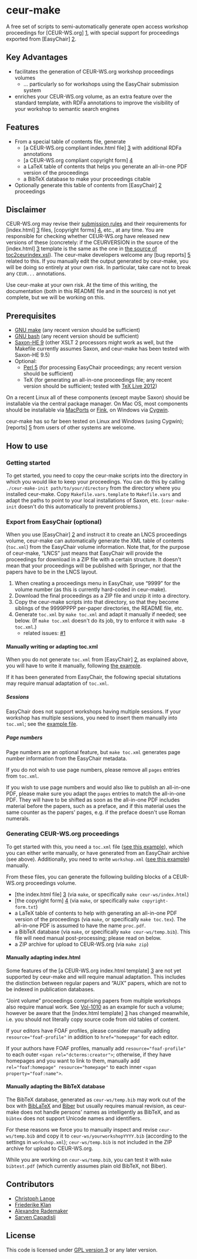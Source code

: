 ceur-make
=========

A free set of scripts to semi-automatically generate open access workshop proceedings for [CEUR-WS.org] [1], with special support for proceedings exported from [EasyChair] [2].

Key Advantages
--------------

* facilitates the generation of CEUR-WS.org workshop proceedings volumes
  * … particularly so for workshops using the EasyChair submission system
* enriches your CEUR-WS.org volume, as an extra feature over the standard template, with RDFa annotations to improve the visibility of your workshop to semantic search engines

Features
--------

* From a special table of contents file, generate
  * [a CEUR-WS.org compliant index.html file] [3] with additional RDFa annotations
  * [a CEUR-WS.org compliant copyright form] [4]
  * a LaTeX table of contents that helps you generate an all-in-one PDF version of the proceedings
  * a BibTeX database to make your proceedings citable
* Optionally generate this table of contents from [EasyChair] [2] proceedings
  
Disclaimer
----------

CEUR-WS.org may revise their [submission rules](http://ceur-ws.org/HOWTOSUBMIT.html) and their requirements for [index.html] [3] files, [copyright forms] [4], etc., at any time.  You are responsible for checking whether CEUR-WS.org have released new versions of these (concretely: if the CEURVERSION in the source of the [index.html] [3] template is the same as the one in [the source of toc2ceurindex.xsl](toc2ceurindex.xsl)).  The ceur-make developers welcome any [bug reports] [5] related to this.  If you manually edit the output generated by ceur-make, you will be doing so entirely at your own risk.  In particular, take care not to break any `CEUR...` annotations.

Use ceur-make at your own risk.  At the time of this writing, the documentation (both in this README file and in the sources) is not yet complete, but we will be working on this.

Prerequisites
-------------

* [GNU make](http://www.gnu.org/software/make/) (any recent version should be sufficient)
* [GNU bash](http://www.gnu.org/software/bash/) (any recent version should be sufficient)
* [Saxon-HE 9](http://saxon.sourceforge.net) (other XSLT 2 processors might work as well, but the Makefile currently assumes Saxon, and ceur-make has been tested with Saxon-HE 9.5)
* Optional:
  * [Perl 5](http://www.perl.org/) (for processing EasyChair proceedings; any recent version should be sufficient)
  * TeX (for generating an all-in-one proceedings file; any recent version should be sufficient; tested with [TeX Live 2012](http://www.tug.org/texlive/))
  
On a recent Linux all of these components (except maybe Saxon) should be installable via the central package manager.  On Mac OS, most components should be installable via [MacPorts](http://www.macports.org/) or [Fink](http://fink.thetis.ig42.org/), on Windows via [Cygwin](http://cygwin.com/).

ceur-make has so far been tested on Linux and Windows (using Cygwin); [reports] [5] from users of other systems are welcome.

How to use
----------

### Getting started ###

To get started, you need to copy the ceur-make scripts into the directory in which you would like to keep your proceedings.  You can do this by calling `./ceur-make-init path/to/your/directory` from the directory where you installed ceur-make.  Copy `Makefile.vars.template` to `Makefile.vars` and adapt the paths to point to your local installations of Saxon, etc.  (`ceur-make-init` doesn't do this automatically to prevent problems.)

### Export from EasyChair (optional) ###

When you use [EasyChair] [2] and instruct it to create an LNCS proceedings volume, ceur-make can automatically generate the XML table of contents (`toc.xml`) from the EasyChair volume information.  Note that, for the purpose of ceur-make, “LNCS” just means that EasyChair will provide the proceedings for download in a ZIP file with a certain structure.  It doesn't mean that your proceedings will be published with Springer, nor that the papers have to be in the LNCS layout.

1. When creating a proceedings menu in EasyChair, use “9999” for the volume number (as this is currently hard-coded in ceur-make).
2. Download the final proceedings as a ZIP file and unzip it into a directory.
3. Copy the ceur-make scripts into that directory, so that they become siblings of the 9999PPPP per-paper directories, the README file, etc.
4. Generate `toc.xml` by `make toc.xml` and adapt it manually if needed; see below.  (If `make toc.xml` doesn't do its job, try to enforce it with `make -B toc.xml`.)
   * related issues: [#1](https://github.com/ceurws/ceur-make/issues/1)

#### Manually writing or adapting toc.xml ####

When you do not generate `toc.xml` from [EasyChair] [2], as explained above, you will have to write it manually, following [the example](toc.xml).

If it has been generated from EasyChair, the following special situtations may require manual adaptation of `toc.xml`.

##### Sessions #####

EasyChair does not support workshops having multiple sessions.  If your workshop has multiple sessions, you need to insert them manually into `toc.xml`; see the [example file](toc.xml).

##### Page numbers #####

Page numbers are an optional feature, but `make toc.xml` generates page number information from the EasyChair metadata.

If you do not wish to use page numbers, please remove all `pages` entries from `toc.xml`.

If you wish to use page numbers and would also like to publish an all-in-one PDF, please make sure you adapt the `pages` entries to match the all-in-one PDF.  They will have to be shifted as soon as the all-in-one PDF includes material before the papers, such as a preface, and if this material uses the same counter as the papers' pages, e.g. if the preface doesn't use Roman numerals.

### Generating CEUR-WS.org proceedings ###

To get started with this, you need a `toc.xml` file ([see this example](toc.xml)), which you can either write manually, or have generated from an EasyChair archive (see above).  Additionally, you need to write `workshop.xml` ([see this example](workshop.xml)) manually.

From these files, you can generate the following building blocks of a CEUR-WS.org proceedings volume.

* [the index.html file] [3] (via `make`, or specifically `make ceur-ws/index.html`)
* [the copyright form] [4] (via `make`, or specifically `make copyright-form.txt`)
* a LaTeX table of contents to help with generating an all-in-one PDF version of the proceedings (via `make`, or specifically `make toc.tex`).  The all-in-one PDF is assumed to have the name `proc.pdf`.
* a BibTeX database (via `make`, or specifically `make ceur-ws/temp.bib`).  This file will need manual post-processing; please read on below.
* a ZIP archive for upload to CEUR-WS.org (via `make zip`)

#### Manually adapting index.html ####

Some features of the [a CEUR-WS.org index.html template] [3] are not yet supported by ceur-make and will require manual adaptation.  This includes the distinction between regular papers and “AUX” papers, which are not to be indexed in publication databases.

“Joint volume” proceedings comprising papers from multiple workshops also require manual work.  See [Vol-1010](http://ceur-ws.org/Vol-1010/) as an example for such a volume; however be aware that the [index.html template] [3] has changed meanwhile, i.e. you should not literally copy source code from old tables of content.

If your editors have FOAF profiles, please consider manually adding `resource="foaf-profile"` in addition to `href="homepage"` for each editor.

If your authors have FOAF profiles, manually add `resource="foaf-profile"` to each outer `<span rel="dcterms:creator">`; otherwise, if they have homepages and you want to link to them, manually add `rel="foaf:homepage" resource="homepage"` to each inner `<span property="foaf:name">`.

#### Manually adapting the BibTeX database ####

The BibTeX database, generated as `ceur-ws/temp.bib` may work out of the box with [BibLaTeX](http://www.ctan.org/tex-archive/help/Catalogue/entries/biblatex.html) and [Biber](http://biblatex-biber.sourceforge.net/) but usually requires manual revision, as ceur-make does not handle persons' names as intelligently as BibTeX, and as `bibtex` does not support Unicode names and identifiers.

For these reasons we force you to manually inspect and revise `ceur-ws/temp.bib` and copy it to `ceur-ws/yourworkshopYYYY.bib` (according to the settings in `workshop.xml`); `ceur-ws/temp.bib` is not included in the ZIP archive for upload to CEUR-WS.org.

While you are working on `ceur-ws/temp.bib`, you can test it with `make bibtest.pdf` (which currently assumes plain old BibTeX, not Biber).

Contributors
------------

* [Christoph Lange](http://langec.wordpress.com)
* [Friederike Klan](http://fusion.cs.uni-jena.de/professur/about-us/team/friederike-klan)
* [Alexandre Rademaker](https://github.com/arademaker)
* [Sarven Capadisli](http://csarven.ca/)

License
-------

This code is licensed under [GPL version 3](LICENSE) or any later version.

 [1]: http://ceur-ws.org "CEUR-WS.org"
 [2]: http://easychair.org "EasyChair"
 [3]: http://ceur-ws.org/Vol-XXX/index.html "index.html"
 [4]: http://ceur-ws.org/Non-Ex-Publication-Permission-Template.txt "copyright form"
 [5]: https://github.com/ceurws/ceur-make/issues "issues"
